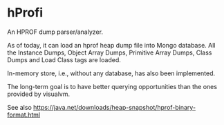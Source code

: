 # hProfi 

An HPROF dump parser/analyzer.

As of today, it can load an hprof heap dump file into Mongo database. 
All the Instance Dumps, Object Array Dumps, Primitive Array Dumps, Class Dumps and Load Class tags are loaded.

In-memory store, i.e., without any database, has also been implemented.

The long-term goal is to have better querying opportunities than the ones 
provided by visualvm.

See also https://java.net/downloads/heap-snapshot/hprof-binary-format.html

